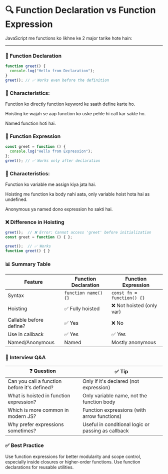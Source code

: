  # 🔍 Function Declaration vs Function Expression

JavaScript me functions ko likhne ke 2 major tarike hote hain:

---

### 🔹 Function Declaration
```js
function greet() {
  console.log("Hello from Declaration");
}
greet(); // ✅ Works even before the definition
```
### 🔑 Characteristics:
Function ko directly function keyword ke saath define karte ho.

Hoisting ke wajah se aap function ko uske pehle hi call kar sakte ho.

Named function hoti hai.

### 🔹 Function Expression
```js
const greet = function () {
  console.log("Hello from Expression");
};
greet(); // ✅ Works only after declaration
```
### 🔑 Characteristics:
Function ko variable me assign kiya jata hai.

Hoisting me function ka body nahi aata, only variable hoist hota hai as undefined.

Anonymous ya named dono expression ho sakti hai.

### ❌ Difference in Hoisting
```js
greet();  // ❌ Error: Cannot access 'greet' before initialization
const greet = function () { };
```
```js
greet();  // ✅ Works
function greet() { }
```

### 📊 Summary Table
| Feature                 | Function Declaration | Function Expression        |
| ----------------------- | -------------------- | -------------------------- |
| Syntax                  | `function name() {}` | `const fn = function() {}` |
| Hoisting                | ✅ Fully hoisted      | ❌ Not hoisted (only var)   |
| Callable before define? | ✅ Yes                | ❌ No                       |
| Use in callback         | ✅ Yes                | ✅ Yes                      |
| Named/Anonymous         | Named                | Mostly anonymous           |

### 💬 Interview Q&A
| ❓ Question                                   | ✅ Tip                                              |
| -------------------------------------------- | -------------------------------------------------- |
| Can you call a function before it's defined? | Only if it's declared (not expression)             |
| What is hoisted in function expression?      | Only variable name, not the function body          |
| Which is more common in modern JS?           | Function expressions (with arrow functions)        |
| Why prefer expressions sometimes?            | Useful in conditional logic or passing as callback |

### ✅ Best Practice
Use function expressions for better modularity and scope control, especially inside closures or higher-order functions.
Use function declarations for reusable utilities.





